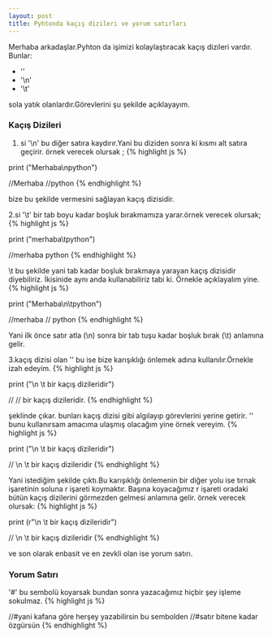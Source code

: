 ```yaml
---
layout: post
title: Pyhtonda kaçış dizileri ve yorum satırları
---
```


Merhaba arkadaşlar.Pyhton da işimizi kolaylaştıracak kaçış dizileri vardır.
Bunlar:

* '\'
* '\n' 
* '\t'

sola yatık olanlardır.Görevlerini şu şekilde açıklayayım.

### Kaçış Dizileri

1. si '\n' bu diğer satıra kaydırır.Yani bu diziden sonra ki kısmı alt satıra geçirir.
örnek verecek olursak ;
{% highlight js %}

print ("Merhaba\npython") 

//Merhaba
//python
{% endhighlight %}

bize bu şekilde vermesini sağlayan kaçış dizisidir.

2.si '\t'  bir tab boyu kadar boşluk bırakmamıza yarar.örnek verecek olursak;
{% highlight js %}

print ("merhaba\tpython") 

//merhaba		python
{% endhighlight %}

\t bu şekilde yani tab kadar boşluk bırakmaya yarayan kaçış dizisidir diyebiliriz.
İkisinide aynı anda kullanabiliriz tabi ki. Örnekle açıklayalım yine.
{% highlight js %}

print ("Merhaba\n\tpython") 

//merhaba
//		python
{% endhighlight %}

Yani ilk önce satır atla (\n) sonra bir tab tuşu kadar boşluk bırak (\t) anlamına gelir.

3.kaçış dizisi olan '\' bu ise bize karışıklığı önlemek adına kullanılır.Örnekle izah edeyim. 
{% highlight js %}

print ("\n \t bir kaçış dizileridir") 

//
//		bir kaçış dizileridir.
{% endhighlight %}

şeklinde çıkar.
bunları kaçış dizisi gibi algılayıp görevlerini yerine getirir.
'\' bunu kullanırsam amacıma ulaşmış olacağım yine örnek vereyim.
{% highlight js %}

print ("\\n \\t bir kaçış dizileridir") 

// \n \t bir kaçış dizileridir
{% endhighlight %}

Yani istediğim şekilde çıktı.Bu karışıklığı önlemenin bir diğer yolu ise tırnak işaretinin soluna r işareti koymaktır.
Başına koyacağımız r işareti oradaki bütün kaçış dizilerini görmezden gelmesi anlamına gelir. örnek verecek olursak:
{% highlight js %}

print (r"\\n \\t bir kaçış dizileridir") 

// \n \t bir kaçış dizileridir
{% endhighlight %}

ve son olarak enbasit ve en zevkli olan ise yorum satırı.

### Yorum Satırı
 '#' bu sembolü koyarsak  bundan sonra yazacağımız hiçbir şey  işleme sokulmaz.
{% highlight js %}

//#yani kafana göre herşey yazabilirsin bu sembolden 
//#satır bitene kadar özgürsün
{% endhighlight %}
